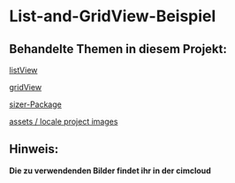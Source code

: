 # List-and-GridView-Beispiel

## Behandelte Themen in diesem Projekt:

[listView](https://gist.github.com/innicovation21/71464c85752862628d72e988b9d586b5)

[gridView](https://gist.github.com/innicovation21/d9a8520b8522acc4953f311251071cbd)

[sizer-Package](https://pub.dev/packages/sizer)

[assets / locale project images]()


## Hinweis:

**Die zu verwendenden Bilder findet ihr in der cimcloud**
